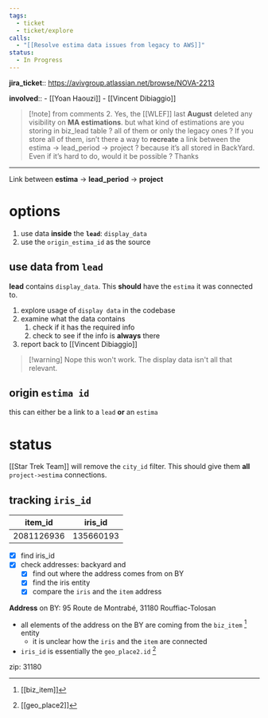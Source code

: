 ```yaml
---
tags:
  - ticket
  - ticket/explore
calls:
  - "[[Resolve estima data issues from legacy to AWS]]"
status:
  - In Progress
---
```

**jira_ticket**:: https://avivgroup.atlassian.net/browse/NOVA-2213

**involved**::
	- [[Yoan Haouzi]]
	- [[Vincent Dibiaggio]]

> [!note] from comments
> 2. Yes, the [[WLEF]] last **August** deleted any visibility on **MA estimations**. but what kind of estimations are you storing in biz_lead table ? all of them or only the legacy ones ?
> If you store all of them, isn’t there a way to **recreate** a link between the estima → lead_period → project ? because it’s all stored in BackYard.
> Even if it’s hard to do, would it be possible ?
> Thanks

___

Link between **estima** -> **lead_period** -> **project**

# options

1. use data **inside** the **`lead`**: `display_data`
2. use the `origin_estima_id` as the source

## use data from `lead`

**lead** contains `display_data`. This **should** have the `estima` it was connected to.

1. explore usage of `display data` in the codebase
2. examine what the data contains
	1. check if it has the required info
	2. check to see if the info is **always** there
3. report back to [[Vincent Dibiaggio]]

> [!warning] Nope
> this won't work. The display data isn't all that relevant.

## origin `estima id`

this can either be a link to a `lead` **or** an `estima`

# status

[[Star Trek Team]] will remove the `city_id` filter. This should give them  **all** `project->estima` connections.

## tracking `iris_id`

| item_id    | iris_id   |
| ---------- | --------- |
| 2081126936 | 135660193 |

- [x] find iris_id
- [x] check addresses: backyard and 
	- [x] find out where the address comes from on BY
	- [x] find the iris entity
	- [x] compare the `iris` and the `item` address

**Address** on BY: 95 Route de Montrabé, 31180 Rouffiac-Tolosan

- all elements of the address on the BY are coming from the `biz_item` [^1] entity
	- it is unclear how the `iris` and the `item` are connected
- `iris_id` is essentially the `geo_place2.id` [^2]

zip: 31180



[^1]: [[biz_item]]
[^2]: [[geo_place2]]